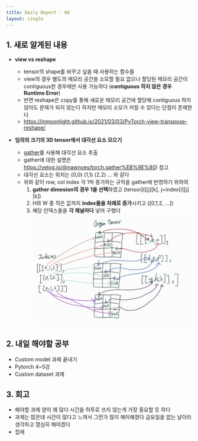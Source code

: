 ```yaml
---
title: Daily Report - 06
layout: single
---
```


## 1. 새로 알게된 내용
- **view vs reshape**
	- tensor의 shape를 바꾸고 싶을 때 사용하는 함수들
	- view의 경우 별도의 메모리 공간을 소모할 필요 없으나 할당된 메모리 공간이 contiguous한 경우에만 사용 가능하다 (**contiguous 하지 않은 경우 Runtime Error**)
	- 반면 reshape은 copy를 통해 새로운 메모리 공간에 할당해 contiguous 하지 않아도 문제가 되지 않는다 하지만 메모리 소모가 커질 수 있다는 단점이 존재한다
	- https://inmoonlight.github.io/2021/03/03/PyTorch-view-transpose-reshape/

- **임의의 크기의 3D tensor에서 대각선 요소 모으기**
	- [gather](https://pytorch.org/docs/stable/generated/torch.gather.html)를 사용해 대각선 요소 추출 
	- gather에 대한 설명은 https://velog.io/@nawnoes/torch.gather%EB%9E%80) 참고
	- 대각선 요소는 위치는 (0,0) (1,1) (2,2) ... 와 같다
	- 위와 같이 row, col index 각 1씩 증가하는 규칙을 gather에 반영하기 위하여 
		1. **gather dimesion의 경우 1을 선택**하였고 (tensor[i][j][k], j=index[i][j][k])
		2. H와 W 중 작은 값까지 **index들을 차례로 증가**시키고 ([0,1,2, ...]) 
		3. 해당 인덱스들을 **각 채널마다** 넣어 구했다
![jpg](/assets/images/2022-01-24/20220124_235647882.jpg)

## 2. 내일 해야할 공부
- Custom model 과제 끝내기
- Pytorch 4~5강
- Custom dataset 과제

## 3. 회고
- 해야할 과제 양이 꽤 많다 시간을 허투로 쓰지 않는게 가장 중요할 듯 하다
- 과제는 많은데 시간이 많다고 느껴서 그런가 많이 해이해졌다 금요일을 없는 날이라 생각하고 열심히 해야겠다
- 집에 
